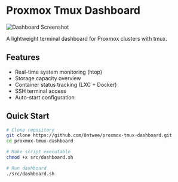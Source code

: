 # Proxmox Tmux Dashboard

![Dashboard Screenshot](./screenshot.png)

A lightweight terminal dashboard for Proxmox clusters with tmux.

## Features

- Real-time system monitoring (htop)
- Storage capacity overview
- Container status tracking (LXC + Docker)
- SSH terminal access
- Auto-start configuration

## Quick Start

```bash
# Clone repository
git clone https://github.com/0ntwee/proxmox-tmux-dashboard.git
cd proxmox-tmux-dashboard

# Make script executable
chmod +x src/dashboard.sh

# Run dashboard
./src/dashboard.sh
